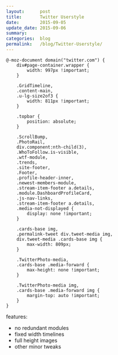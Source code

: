 ```yaml
---
layout:      post
title:       Twitter Userstyle
date:        2015-09-05
update_date: 2015-09-06
summary:     
categories:  blog
permalink:   /blog/Twitter-Userstyle/
---
```


	@-moz-document domain("twitter.com") {
		div#page-container.wrapper {
			width: 997px !important;
		}
		
		.GridTimeline,
		.content-main,
		.u-lg-size2of3 {
			width: 811px !important;
		}
		
		.topbar {
			position: absolute;
		}
		
		.ScrollBump,
		.PhotoRail,
		div.component:nth-child(3),
		.WhoToFollow.is-visible,
		.wtf-module,
		.trends,
		.site-footer,
		.Footer,
		.profile-header-inner,
		.newest-members-module,
		.stream-item-footer a.details,
		.module.DashboardProfileCard,
		.js-nav-links,
		.stream-item-footer a.details,
		.media-not-displayed {
			display: none !important;
		}

		.cards-base img, 
		.permalink-tweet div.tweet-media img, 
		div.tweet-media .cards-base img {
			max-width: 809px;
		}
		
		.TwitterPhoto-media,
		.cards-base .media-forward {
			max-height: none !important;
		}

		.TwitterPhoto-media img,
		.cards-base .media-forward img {
			margin-top: auto !important;
		}
	}


features:

* no redundant modules
* fixed width timelines
* full height images
* other minor tweaks

